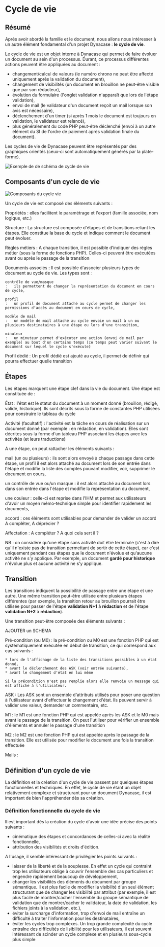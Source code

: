 # Cycle de vie

## Résumé

Après avoir abordé la famille et le document, nous allons nous intéresser à un autre élément fondamental d'un projet Dynacase : **le cycle de vie**.

Le cycle de vie est un objet interne à Dynacase qui permet de faire évoluer un document au sein d'un processus. Durant, ce processus différentes actions peuvent être appliquées au document :

* changement/calcul de valeurs (le numéro chrono ne peut être affecté uniquement après la validation du document),
* changement de visibilités (un document en brouillon ne peut-être visible que par son rédacteur),
* évolution du formulaire (l'onglet validation n'apparaît que lors de l'étape validation),
* envoi de mail (le validateur d'un document reçoit un mail lorsque son avis est nécessaire),
* déclenchement d'un timer (si après 1 mois le document est toujours en validation, le validateur est relancé),
* plus généralement du code PHP peut-être déclenché (envoi à un autre élément du SI de l'ordre de paiement après validation finale du document).

Les cycles de vie de Dynacase peuvent être représentés par des graphiques orientés (ceux-ci sont automatiquement générés par la plate-forme).

![ Exemple de de schéma de cycle de vie ](cycle_de_vie.png)

## Composants d'un cycle de vie

![ Composants du cycle vie ](cycle_de_vie_composant.png)

Un cycle de vie est composé des éléments suivants :

Propriétés
:   elles facilitent le paramétrage et l'export (famille associée, nom logique, etc.)

Structure
:   La structure est composée d'étapes et de transitions reliant les étapes. Elle constitue la base du cycle et indique comment le document peut évoluer.

Règles métiers
:   A chaque transition, il est possible d'indiquer des règles métier (sous la forme de fonctions PHP). Celles-ci peuvent être exécutées avant ou après le passage de la transition

Documents associés
:   Il est possible d'associer plusieurs types de document au cycle de vie. Les types sont :
    
    contrôle de vue/masque 
    :   ils permettent de changer la représentation du document en cours de cycle,
    
    profil
    :   un profil de document attaché au cycle permet de changer les permissions d'accès au document en cours de cycle,
    
    modèle de mail
    :   un modèle de mail attaché au cycle envoie un mail à un ou plusieurs destinataires à une étape ou lors d'une transition,
    
    minuteur
    :   un minuteur permet d'exécuter une action (envoi de mail par exemple) au bout d'un certains temps (ce temps peut varier suivant le document sur lequel le cycle s'exécute)

Profil dédié
:   Un profil dédié est ajouté au cycle, il permet de définir qui pourra effectuer quelle transition

## Étapes

Les étapes marquent une étape clef dans la vie du document. Une étape est constituée de :

État
:   l'état est le statut du document à un moment donné (brouillon, rédigé, validé, historique). Ils sont décrits sous la forme de constantes PHP utilisées pour construire le tableau du cycle

Activité (facultatif)
:   l'activité est la tâche en cours de réalisation sur un document donné (par exemple : en rédaction, en validation). Elles sont décrites sous la forme d'un tableau PHP associant les étapes avec les activités (et leurs traductions)

A une étape, on peut rattacher les éléments suivants :

mail (un ou plusieurs)
:   ils sont alors envoyé à chaque passage dans cette étape,
un profil il est alors attaché au document lors de son entrée dans l'étape et modifie la liste des comptes pouvant modifier, voir, supprimer le document en cours,

un contrôle de vue ou/un masque
:   il est alors attaché au document lors dans son entrée dans l'étape et modifie la représentation du document,

une couleur
:   celle-ci est reprise dans l'IHM et permet aux utilisateurs d'avoir un moyen mémo-technique simple pour identifier rapidement les documents,

accord
:   ces éléments sont utilisables pour demander de valider un accord <span class="fixme">A compléter, A déprécier ?</span>

Affectation
:   <span class="fixme">A compléter ? A quoi cela sert il ?</span>

NB : on considère qu'une étape sans activité doit être terminale (c'est à dire qu'il n'existe pas de transition permettant de sortir de cette étape), car c'est uniquement pendant ces étapes que le document n'évolue et qu'aucune activité ne s'y applique. Par exemple, un document **gardé pour historique** n'évolue plus et aucune activité ne s'y applique.

## Transition

Les transitions indiquent la possibilité de passage entre une étape et une autre. Une même transition peut-être utilisée entre plusieurs étapes différentes (par exemple, la transition retour au brouillon pourrait être utilisée pour passer de l'étape **validation N+1** à **rédaction** et de l'étape **validation N+2** à **rédaction**).

Une transition peut-être composée des éléments suivants :

<span class="fixme">AJOUTER un SCHEMA</span>

Pré-condition (ou M0)
:   la pré-condition ou M0 est une fonction PHP qui est systématiquement exécutée en début de transition, ce qui correspond aux cas suivants :
    
    * lors de l'affichage de la liste des transitions possibles à un état donné,
    * avant le déclenchement des ASK (voir entrée suivante),
    * avant le changement d'état en lui même
    
    Si la précondition n'est pas remplie alors elle renvoie un message qui est affiché à l'utilisateur.

ASK
:   Les ASK sont un ensemble d'attributs utilisés pour poser une question à l'utilisateur avant d'effectuer le changement d'état. Ils peuvent servir à valider une valeur, demander un commentaire, etc.

M1
:   le M1 est une fonction PHP qui est appelée après les ASK et le M0 mais avant le passage de la transition. On peut l'utiliser pour vérifier un ensemble d'éléments et annuler le passage d'une transition

M2
:   le M2 est une fonction PHP qui est appelée après le passage de la transition. Elle est utilisée pour modifier le document une fois la transition effectuée

Mails
:   

## Définition d'un cycle de vie

La définition et la création d'un cycle de vie passent par quelques étapes fonctionnelles et techniques. En effet, le cycle de vie étant un objet relativement complexe et structurant pour un document Dynacase, il est important de bien l'appréhender dès sa création.

### Définition fonctionnelle du cycle de vie

Il est important dès la création du cycle d'avoir une idée précise des points suivants :

* cinématique des étapes et concordances de celles-ci avec la réalité fonctionnelle,
* attribution des visibilités et droits d'édition.

A l'usage, il semble intéressant de privilégier les points suivants :

* laisser de la liberté et de la souplesse. En effet un cycle qui contraint trop les utilisateurs oblige à couvrir l'ensemble des cas particuliers et engendre rapidement beaucoup de développement,
* changer les visibilités des éléments du document par groupe sémantique. Il est plus facile de modifier la visibilité d'un seul élément structurant que de changer les visibilité par attribut (par exemple, il est plus facile de montrer/cacher l'ensemble du groupe sémantique de validation que de montrer/cacher le validateur, la date de validation, les fichiers joints à la validation, etc.),
* éviter la surcharge d'information, trop d'envoi de mail entraîne un difficulté à traiter l'information pour les destinataires,
* éviter les cycles trop complexes. Un trop grande complexité du cycle entraîne des difficultés de lisibilité pour les utilisateurs, il est souvent intéressant de scinder un cycle complexe et en plusieurs sous-cycle plus simple